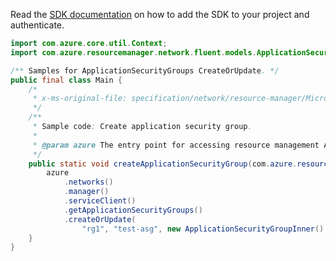 Read the [SDK documentation](https://github.com/Azure/azure-sdk-for-java/blob/azure-resourcemanager_2.13.0/sdk/resourcemanager/azure-resourcemanager/README.md) on how to add the SDK to your project and authenticate.

```java
import com.azure.core.util.Context;
import com.azure.resourcemanager.network.fluent.models.ApplicationSecurityGroupInner;

/** Samples for ApplicationSecurityGroups CreateOrUpdate. */
public final class Main {
    /*
     * x-ms-original-file: specification/network/resource-manager/Microsoft.Network/stable/2021-05-01/examples/ApplicationSecurityGroupCreate.json
     */
    /**
     * Sample code: Create application security group.
     *
     * @param azure The entry point for accessing resource management APIs in Azure.
     */
    public static void createApplicationSecurityGroup(com.azure.resourcemanager.AzureResourceManager azure) {
        azure
            .networks()
            .manager()
            .serviceClient()
            .getApplicationSecurityGroups()
            .createOrUpdate(
                "rg1", "test-asg", new ApplicationSecurityGroupInner().withLocation("westus"), Context.NONE);
    }
}
```
